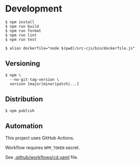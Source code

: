 # Development

```console
$ npm install
$ npm run build
$ npm run format
$ npm run lint
$ npm run test

$ alias dockerfile="node $(pwd)/src-cjs/bin/dockerfile.js"
```

## Versioning

```console
$ npm \
  --no-git-tag-version \
  version [major|minor|patch|...]
```

## Distribution

```console
$ npm publish
```

## Automation

This project uses GitHub Actions.

Workflow requires `NPM_TOKEN` secret.

See [.github/workflows/cd.yaml](../.github/workflows/cd.yaml)
file.
